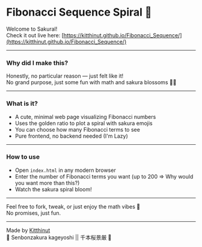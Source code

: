 # Fibonacci Sequence Spiral 🌸

Welcome to Sakural!  
Check it out live here: [https://kitthinut.github.io/Fibonacci_Sequence/](https://kitthinut.github.io/Fibonacci_Sequence/)

---

### Why did I make this?  
Honestly, no particular reason — just felt like it!  
No grand purpose, just some fun with math and sakura blossoms 🌸✨

---

### What is it?  
- A cute, minimal web page visualizing Fibonacci numbers  
- Uses the golden ratio to plot a spiral with sakura emojis  
- You can choose how many Fibonacci terms to see  
- Pure frontend, no backend needed  (I'm Lazy)

---

### How to use  
- Open `index.html` in any modern browser  
- Enter the number of Fibonacci terms you want (up to 200 => Why would you want more than this?)  
- Watch the sakura spiral bloom!  

---

Feel free to fork, tweak, or just enjoy the math vibes 🍃  
No promises, just fun.

---

Made by [Kitthinut](https://github.com/kitthinut)  
🌸 Senbonzakura kageyoshi || 千本桜景厳 🌸
